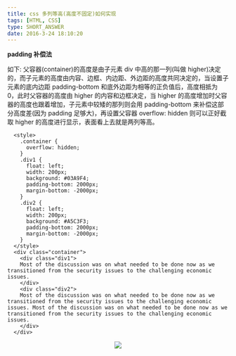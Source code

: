 ```yaml
---
title: css 多列等高(高度不固定)如何实现
tags: [HTML, CSS]
type: SHORT_ANSWER
date: 2016-3-24 18:10:20
---
```


**padding 补偿法**

如下: 父容器(container)的高度是由子元素 div 中高的那一列(叫做 higher)决定的，而子元素的高度由内容、边框、内边距、外边距的高度共同决定的，当设置子元素的底内边距 padding-bottom 和底外边距为相等的正负值后，高度相抵为 0，此时父容器的高度由 higher 的内容和边框决定，当 higher 的高度增加时父容器的高度也跟着增加，子元素中较矮的那列则会用 padding-bottom 来补偿这部分高度差(因为 padding 足够大)，再设置父容器 overflow: hidden 则可以正好截取 higher 的高度进行显示，表面看上去就是两列等高。

```
  <style>
    .container {
      overflow: hidden;
    }
    .div1 {
      float: left;
      width: 200px;
      background: #03A9F4;
      padding-bottom: 2000px;
      margin-bottom: -2000px;
    }
    .div2 {
      float: left;
      width: 200px;
      background: #A5C3F3;
      padding-bottom: 2000px;
      margin-bottom: -2000px;
    }
  </style>
  <div class="container">
    <div class="div1">
    Most of the discussion was on what needed to be done now as we transitioned from the security issues to the challenging economic issues.
    </div>
    <div class="div2">
    Most of the discussion was on what needed to be done now as we transitioned from the security issues to the challenging economic issues. Most of the discussion was on what needed to be done now as we transitioned from the security issues to the challenging economic issues.
    </div>
  </div>
```

 <center><img src="https://i.imgur.com/TjtJBLS.png" /></center>
